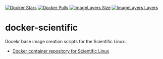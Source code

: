 [![Docker Stars](https://img.shields.io/docker/stars/ringo/scientific.svg)][this.project_docker_hub_url]
[![Docker Pulls](https://img.shields.io/docker/pulls/ringo/scientific.svg)][this.project_docker_hub_url]
[![ImageLayers Size](https://img.shields.io/imagelayers/image-size/ringo/scientific/latest.svg)][this.project_docker_hub_url]
[![ImageLayers Layers](https://img.shields.io/imagelayers/layers/ringo/scientific/latest.svg)][this.project_docker_hub_url]	

docker-scientific
=================

Docekr base image creation scripts for the Scientific Linux.

- [Docker container repository for Scientific Linux][this.project_docker_hub_url]


[this.project_docker_hub_url]: https://registry.hub.docker.com/u/ringo/scientific
